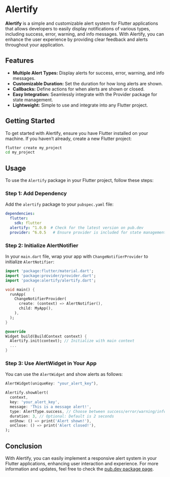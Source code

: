 # Alertify

**Alertify** is a simple and customizable alert system for Flutter applications that allows developers to easily display notifications of various types, including success, error, warning, and info messages. With Alertify, you can enhance the user experience by providing clear feedback and alerts throughout your application.

## Features

- **Multiple Alert Types:** Display alerts for success, error, warning, and info messages.
- **Customizable Duration:** Set the duration for how long alerts are shown.
- **Callbacks:** Define actions for when alerts are shown or closed.
- **Easy Integration:** Seamlessly integrate with the Provider package for state management.
- **Lightweight:** Simple to use and integrate into any Flutter project.

## Getting Started

To get started with Alertify, ensure you have Flutter installed on your machine. If you haven’t already, create a new Flutter project:

```bash
flutter create my_project
cd my_project
```

## Usage

To use the `Alertify` package in your Flutter project, follow these steps:

### Step 1: Add Dependency

Add the `alertify` package to your `pubspec.yaml` file:

```yaml
dependencies:
  flutter:
    sdk: flutter
  alertify: ^1.0.0  # Check for the latest version on pub.dev
  provider: ^6.0.5   # Ensure provider is included for state management
```

### Step 2: Initialize AlertNotifier

In your `main.dart` file, wrap your app with `ChangeNotifierProvider` to initialize `AlertNotifier`:

```dart
import 'package:flutter/material.dart';
import 'package:provider/provider.dart';
import 'package:alertify/alertify.dart';

void main() {
  runApp(
    ChangeNotifierProvider(
      create: (context) => AlertNotifier(),
      child: MyApp(),
    ),
  );
}

@override
Widget build(BuildContext context) {
  Alertify.init(context); // Initialize with main context
  ...
}
```

### Step 3: Use AlertWidget in Your App

You can use the `AlertWidget` and show alerts as follows:

```dart
AlertWidget(uniqueKey: "your_alert_key"),

Alertify.showAlert(
  context,
  key: 'your_alert_key',
  message: 'This is a message alert!',
  type: AlertType.success, // Choose between success/error/warning/info
  duration: 3, // Optional: Default is 2 seconds
  onShow: () => print('Alert shown!'),
  onClose: () => print('Alert closed!'),
);
```

## Conclusion

With Alertify, you can easily implement a responsive alert system in your Flutter applications, enhancing user interaction and experience. For more information and updates, feel free to check the [pub.dev package page](https://pub.dev/packages/alertify).
